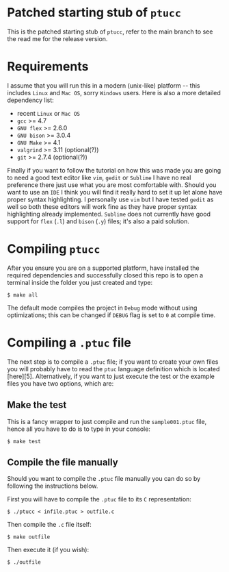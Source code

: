# Patched starting stub of `ptucc`

This is the patched starting stub of `ptucc`, refer to the main branch to see the read me for the release version.


# Requirements

I assume that you will run this in a modern (unix-like) platform
-- this includes `Linux` and `Mac OS`, sorry `Windows` users. Here is also
a more detailed dependency list:

* recent `Linux` or `Mac OS`
* `gcc` >= 4.7
* `GNU flex` >= 2.6.0
* `GNU bison` >= 3.0.4
* `GNU Make` >= 4.1
* `valgrind` >= 3.11 (optional(?))
* `git` >= 2.7.4 (optional(?))

Finally if you want to follow the tutorial on how this was made
you are going to need a good text editor like `vim`,
`gedit` or `Sublime` I have no real preference there just use
what you are most comfortable with. Should you want to use an `IDE`
I think you will find it really hard to set it up let alone have
proper syntax highlighting. I personally use `vim` but I have
tested `gedit` as well so both these editors will work fine
as they have proper syntax highlighting already implemented.
`Sublime` does not currently have good support for `flex` (`.l`)
and `bison` (`.y`) files; it's also a paid solution.


# Compiling `ptucc`

After you ensure you are on a supported platform, have
installed the required dependencies and successfully closed this
repo is to open a terminal inside the folder you just created
and type:

```
$ make all
```

The default mode compiles the project in `Debug` mode without using optimizations; this can be changed
if `DEBUG` flag is set to `0` at compile time.


# Compiling a `.ptuc` file

The next step is to compile a `.ptuc` file; if you want to create your own files you will probably
have to read the `ptuc` language definition which is located [here][5]. Alternatively, if you want to just
execute the test or the example files you have two options, which are:

## Make the test

This is a fancy wrapper to just compile and run the `sample001.ptuc` file, hence all you have to do
is to type in your console:

```
$ make test
```

## Compile the file manually

Should you want to compile the `.ptuc` file manually you can do so by following the instructions
below.

First you will have to compile the `.ptuc` file to its `C` representation:
```
$ ./ptucc < infile.ptuc > outfile.c
```
Then compile the `.c` file itself:
```
$ make outfile
```
Then execute it (if you wish):
```
$ ./outfile
```